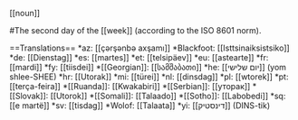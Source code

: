 [[noun]]

#The second day of the [[week]] (according to the ISO 8601 norm).

==Translations==
*az: [[ç&#601;rş&#601;nb&#601; axşamı]]
*Blackfoot: [[Isttsinaiksistsiko]]
*de: [[Dienstag]]
*es: [[martes]]
*et: [[telsipäev]]
*eu: [[astearte]]
*fr: [[mardi]]
*fy: [[tiisdei]]
*[[Georgian]]: [[სამშაბათი]]
*he: [[יום שלישי]] (yom shlee-SHEE)
*hr: [[Utorak]]
*mi: [[türei]]
*nl: [[dinsdag]]
*pl: [[wtorek]]
*pt: [[ter&ccedil;a-feira]]
*[[Ruanda]]: [[Kwakabiri]]
*[[Serbian]]: [[уторак]]
*[[Slovak]]: [[Utorok]]
*[[Somali]]: [[Talaado]]
*[[Sotho]]: [[Labobedi]]
*sq: [[e martë]]
*sv: [[tisdag]]
*Wolof: [[Talaata]]
*yi: [[דינסטיק]] (DINS-tik)